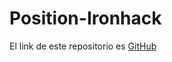 # Position-Ironhack
El link de este repositorio es [GitHub](https://github.com/alexlomu/Position-Ironhack)
